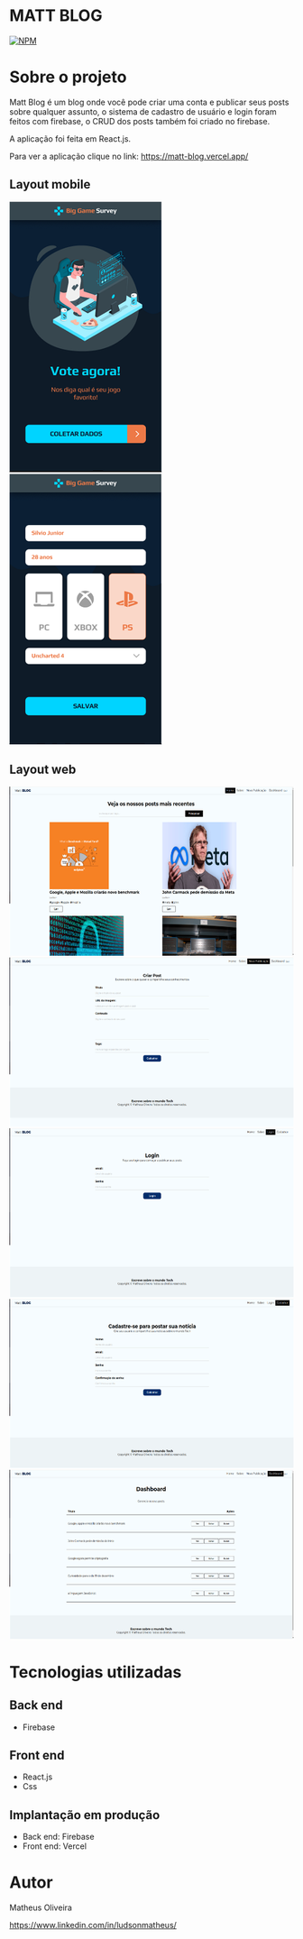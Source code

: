 # MATT BLOG

[![NPM](https://img.shields.io/npm/l/react)](https://github.com/MatheusOliveira047/matt-blog/blob/main/LICENSE)

# Sobre o projeto

Matt Blog é um blog onde você pode criar uma conta e publicar seus posts sobre qualquer assunto, o sistema de cadastro de usuário e login foram feitos com firebase, o CRUD dos posts também foi criado no firebase.

A aplicação foi feita em React.js.

Para ver a aplicação clique no link: <https://matt-blog.vercel.app/>

## Layout mobile

![Mobile 1](https://github.com/acenelio/assets/raw/main/sds1/mobile1.png) ![Mobile 2](https://github.com/acenelio/assets/raw/main/sds1/mobile2.png)

## Layout web

<img height="300em" src="assets/img/img1.png" alt="layout web"/>

<img height="300em" src="assets/img/img2.png" alt="layout web"/>

<img height="300em" src="assets/img/img3.png" alt="layout web"/>

<img height="300em" src="assets/img/img4.png" alt="layout web"/>

<img height="300em" src="assets/img/img5.png" alt="layout web"/>

# Tecnologias utilizadas

## Back end

- Firebase

## Front end

- React.js
- Css

## Implantação em produção

- Back end: Firebase
- Front end: Vercel

# Autor

Matheus Oliveira

<https://www.linkedin.com/in/ludsonmatheus/>
